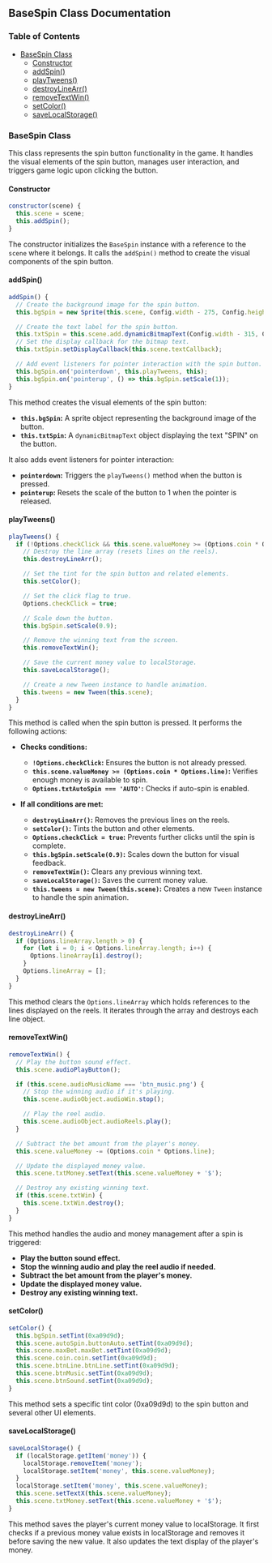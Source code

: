 ## BaseSpin Class Documentation

### Table of Contents

* [BaseSpin Class](#basespin-class)
    * [Constructor](#constructor)
    * [addSpin()](#addspin)
    * [playTweens()](#playtweens)
    * [destroyLineArr()](#destroylinear)
    * [removeTextWin()](#removetextwin)
    * [setColor()](#setcolor)
    * [saveLocalStorage()](#savelocalstorage)

### BaseSpin Class

This class represents the spin button functionality in the game. It handles the visual elements of the spin button, manages user interaction, and triggers game logic upon clicking the button.

#### Constructor

```javascript
constructor(scene) {
  this.scene = scene;
  this.addSpin();
}
```

The constructor initializes the `BaseSpin` instance with a reference to the `scene` where it belongs. It calls the `addSpin()` method to create the visual components of the spin button.

#### addSpin()

```javascript
addSpin() {
  // Create the background image for the spin button.
  this.bgSpin = new Sprite(this.scene, Config.width - 275, Config.height - 50, 'bgButtons', 'btn-spin.png');

  // Create the text label for the spin button.
  this.txtSpin = this.scene.add.dynamicBitmapText(Config.width - 315, Config.height - 70, 'txt_bitmap', Options.txtSpin, 38);
  // Set the display callback for the bitmap text.
  this.txtSpin.setDisplayCallback(this.scene.textCallback);

  // Add event listeners for pointer interaction with the spin button.
  this.bgSpin.on('pointerdown', this.playTweens, this);
  this.bgSpin.on('pointerup', () => this.bgSpin.setScale(1));
}
```

This method creates the visual elements of the spin button:

* **`this.bgSpin`:** A sprite object representing the background image of the button.
* **`this.txtSpin`:** A `dynamicBitmapText` object displaying the text "SPIN" on the button.

It also adds event listeners for pointer interaction:

* **`pointerdown`:** Triggers the `playTweens()` method when the button is pressed.
* **`pointerup`:** Resets the scale of the button to 1 when the pointer is released.

#### playTweens()

```javascript
playTweens() {
  if (!Options.checkClick && this.scene.valueMoney >= (Options.coin * Options.line) && Options.txtAutoSpin === 'AUTO') {
    // Destroy the line array (resets lines on the reels).
    this.destroyLineArr();

    // Set the tint for the spin button and related elements.
    this.setColor();

    // Set the click flag to true.
    Options.checkClick = true;

    // Scale down the button.
    this.bgSpin.setScale(0.9);

    // Remove the winning text from the screen.
    this.removeTextWin();

    // Save the current money value to localStorage.
    this.saveLocalStorage();

    // Create a new Tween instance to handle animation.
    this.tweens = new Tween(this.scene);
  }
}
```

This method is called when the spin button is pressed. It performs the following actions:

* **Checks conditions:**
    * **`!Options.checkClick`:** Ensures the button is not already pressed.
    * **`this.scene.valueMoney >= (Options.coin * Options.line)`:** Verifies enough money is available to spin.
    * **`Options.txtAutoSpin === 'AUTO'`:** Checks if auto-spin is enabled.

* **If all conditions are met:**
    * **`destroyLineArr()`:** Removes the previous lines on the reels.
    * **`setColor()`:** Tints the button and other elements.
    * **`Options.checkClick = true`:** Prevents further clicks until the spin is complete.
    * **`this.bgSpin.setScale(0.9)`:** Scales down the button for visual feedback.
    * **`removeTextWin()`:** Clears any previous winning text.
    * **`saveLocalStorage()`:** Saves the current money value.
    * **`this.tweens = new Tween(this.scene)`:** Creates a new `Tween` instance to handle the spin animation.

#### destroyLineArr()

```javascript
destroyLineArr() {
  if (Options.lineArray.length > 0) {
    for (let i = 0; i < Options.lineArray.length; i++) {
      Options.lineArray[i].destroy();
    }
    Options.lineArray = [];
  }
}
```

This method clears the `Options.lineArray` which holds references to the lines displayed on the reels. It iterates through the array and destroys each line object.

#### removeTextWin()

```javascript
removeTextWin() {
  // Play the button sound effect.
  this.scene.audioPlayButton();

  if (this.scene.audioMusicName === 'btn_music.png') {
    // Stop the winning audio if it's playing.
    this.scene.audioObject.audioWin.stop();

    // Play the reel audio.
    this.scene.audioObject.audioReels.play();
  }

  // Subtract the bet amount from the player's money.
  this.scene.valueMoney -= (Options.coin * Options.line);

  // Update the displayed money value.
  this.scene.txtMoney.setText(this.scene.valueMoney + '$');

  // Destroy any existing winning text.
  if (this.scene.txtWin) {
    this.scene.txtWin.destroy();
  }
}
```

This method handles the audio and money management after a spin is triggered:

* **Play the button sound effect.**
* **Stop the winning audio and play the reel audio if needed.**
* **Subtract the bet amount from the player's money.**
* **Update the displayed money value.**
* **Destroy any existing winning text.**

#### setColor()

```javascript
setColor() {
  this.bgSpin.setTint(0xa09d9d);
  this.scene.autoSpin.buttonAuto.setTint(0xa09d9d);
  this.scene.maxBet.maxBet.setTint(0xa09d9d);
  this.scene.coin.coin.setTint(0xa09d9d);
  this.scene.btnLine.btnLine.setTint(0xa09d9d);
  this.scene.btnMusic.setTint(0xa09d9d);
  this.scene.btnSound.setTint(0xa09d9d);
}
```

This method sets a specific tint color (0xa09d9d) to the spin button and several other UI elements.

#### saveLocalStorage()

```javascript
saveLocalStorage() {
  if (localStorage.getItem('money')) {
    localStorage.removeItem('money');
    localStorage.setItem('money', this.scene.valueMoney);
  }
  localStorage.setItem('money', this.scene.valueMoney);
  this.scene.setTextX(this.scene.valueMoney);
  this.scene.txtMoney.setText(this.scene.valueMoney + '$');
}
```

This method saves the player's current money value to localStorage. It first checks if a previous money value exists in localStorage and removes it before saving the new value. It also updates the text display of the player's money. 
